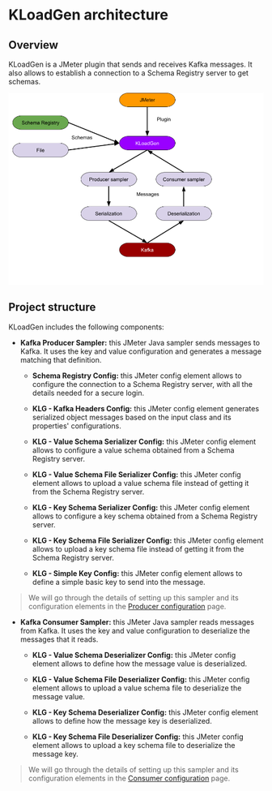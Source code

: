 # KLoadGen architecture

## Overview

KLoadGen is a JMeter plugin that sends and receives Kafka messages. It also allows to establish a connection to a Schema Registry server to get schemas.

![KLoadGen plugin](images/kloadgen.png)

## Project structure

KLoadGen includes the following components:

- **Kafka Producer Sampler:** this JMeter Java sampler sends messages to Kafka. It uses the key and value configuration and generates a message matching that definition.

  - **Schema Registry Config:** this JMeter config element allows to configure the connection to a Schema Registry server, with all the details needed for a secure login.

  - **KLG - Kafka Headers Config:** this JMeter config element generates serialized object messages based on the input class and its properties' configurations.

  - **KLG - Value Schema Serializer Config:** this JMeter config element allows to configure a value schema obtained from a Schema Registry server.

  - **KLG - Value Schema File Serializer Config:** this JMeter config element allows to upload a value schema file instead of getting it from the Schema Registry server.
 
  - **KLG - Key Schema Serializer Config:** this JMeter config element allows to configure a key schema obtained from a Schema Registry server.

  - **KLG - Key Schema File Serializer Config:** this JMeter config element allows to upload a key schema file instead of getting it from the Schema Registry server.
 
  - **KLG - Simple Key Config:** this JMeter config element allows to define a simple basic key to send into the message.
 
> We will go through the details of setting up this sampler and its configuration elements in the [Producer configuration](producer-configuration.md) page.
 
- **Kafka Consumer Sampler:** this JMeter Java sampler reads messages from Kafka. It uses the key and value configuration to deserialize the messages that it reads.

  - **KLG - Value Schema Deserializer Config:** this JMeter config element allows to define how the message value is deserialized.

  - **KLG - Value Schema File Deserializer Config:** this JMeter config element allows to upload a value schema file to deserialize the message value.

  - **KLG - Key Schema Deserializer Config:** this JMeter config element allows to define how the message key is deserialized.

  - **KLG - Key Schema File Deserializer Config:** this JMeter config element allows to upload a key schema file to deserialize the message key.

> We will go through the details of setting up this sampler and its configuration elements in the [Consumer configuration](consumer-configuration.md) page.




